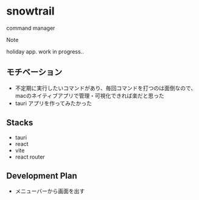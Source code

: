 # snowtrail
command manager

> [!NOTE]  
> holiday app. work in progress..

## モチベーション
- 不定期に実行したいコマンドがあり、毎回コマンドを打つのは面倒なので、macのネイティブアプリで管理・可視化できれば楽だと思った
- tauri アプリを作ってみたかった

## Stacks
- tauri
- react
- vite
- react router

## Development Plan
- メニューバーから画面を出す

